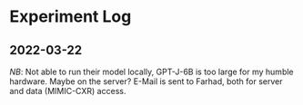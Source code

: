 # Experiment Log

## 2022-03-22

*NB*: Not able to run their model locally, GPT-J-6B is too large for my humble hardware. Maybe on the server?
E-Mail is sent to Farhad, both for server and data (MIMIC-CXR) access.
